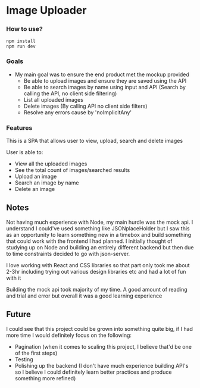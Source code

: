 # Image Uploader

### How to use?

    npm install
    npm run dev

### Goals

- My main goal was to ensure the end product met the mockup provided
  - Be able to upload images and ensure they are saved using the API
  - Be able to search images by name using input and API (Search by calling the API, no client side filtering)
  - List all uploaded images
  - Delete images (By calling API no client side filters)
  - Resolve any errors cause by 'noImplicitAny'

### Features

This is a SPA that allows user to view, upload, search and delete images

User is able to:

- View all the uploaded images
- See the total count of images/searched results
- Upload an image
- Search an image by name
- Delete an image

## Notes

Not having much experience with Node, my main hurdle was the mock api. I understand I could've used something like JSONplaceHolder but I saw this as an opportunity to learn something new in a timebox and build something that could work with the frontend I had planned. I initially thought of studying up on Node and building an entirely different backend but then due to time constraints decided to go with json-server.

I love working with React and CSS libraries so that part only took me about 2-3hr including trying out various design libraries etc and had a lot of fun with it

Building the mock api took majority of my time. A good amount of reading and trial and error but overall it was a good learning experience

## Future

I could see that this project could be grown into something quite big, if I had more time I would definitely focus on the following:

- Pagination (when it comes to scaling this project, I believe that'd be one of the first steps)
- Testing
- Polishing up the backend (I don't have much experience building API's so I believe I could definitely learn better practices and produce something more refined)
